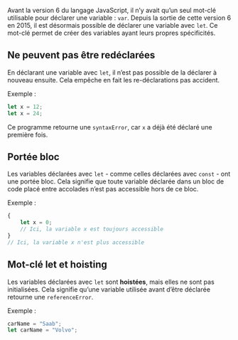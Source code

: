 Avant la version 6 du langage JavaScript, il n’y avait qu’un seul mot-clé utilisable pour déclarer une variable : ```var```. Depuis la sortie de cette version 6 en 2015, il est désormais possible de déclarer une variable avec ```let```. Ce mot-clé permet de créer des variables ayant leurs propres spécificités. 

## Ne peuvent pas être redéclarées

En déclarant une variable avec ```let```, il n’est pas possible de la déclarer à nouveau ensuite. Cela empêche en fait les re-déclarations pas accident. 

Exemple :

``` js
let x = 12;
let x = 24;
```

Ce programme retourne une ```syntaxError```, car ```x``` a déjà été déclaré une première fois. 

## Portée bloc

Les variables déclarées avec ```let``` - comme celles déclarées avec ```const``` - ont une portée bloc. Cela signifie que toute variable déclarée dans un bloc de code placé entre accolades n’est pas accessible hors de ce bloc. 

Exemple :

``` js
{
	let x = 0;
	// Ici, la variable x est toujours accessible
} 
// Ici, la variable x n'est plus accessible
```

## Mot-clé let et hoisting

Les variables déclarées avec ```let``` sont **hoistées**, mais elles ne sont pas initialisées. Cela signifie qu’une variable utilisée avant d’être déclarée retourne une ```referenceError```.

Exemple :

``` js
carName = "Saab";
let carName = "Volvo";
```